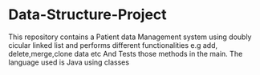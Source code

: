 # Data-Structure-Project
This repository contains a Patient data Management system using doubly cicular linked list and performs different functionalities e.g add, delete,merge,clone data etc
And Tests those methods in the main. The language used is Java using classes
